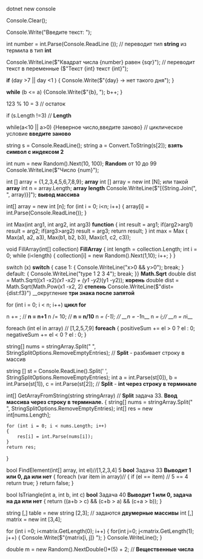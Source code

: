 dotnet new console

Console.Clear();

Console.Write("Введите текст: ");

int number = int.Parse(Console.ReadLine ());  // переводит тип __string__ из термила в тип __int__

Console.WriteLine($"Квадрат числа {number} равен {sqr}"); // переводит текст в переменные ($"Текст {int} текст {int}");

__if__ (day >7 || day <1 )
{
Console.Write($"{day} -> нет такого дня");
}

__while__ (b <= a)
{Console.Write($"{b}, ");
    b++;
}

123 % 10 = 3 // остаток

if (s.Length !=3) // __Length__

while(a<10 || a>0)
{Неверное число,введите заново} // циклическое условие __введите заново__

string s = Console.ReadLine();
string a = Convert.ToString(s[2]); __взять символ с индексом 2__

int num = new Random().Next(10, 100); __Random__ от 10 до 99
Console.WriteLine($"Число {num}");

int [] array = {1,2,3,4,5,6,7,8,9}; __array__
int [] array = new int [N];  или такой __array__
int n = array.Length; __array__ __length__
Console.WriteLine($"[{String.Join(", ", array)}]"); __вывод массива__

int[] array = new int [n];
for (int i = 0; i<n; i++)
{
    array[i] = int.Parse(Console.ReadLine());
}

int Max(int arg1, int arg2, int arg3) __function__
{
    int result = arg1;
    if(arg2>arg1) result = arg2;
    if(arg3>arg2) result = arg3;
    return result;
}
int max = Max ( Max(a1, a2, a3), Max(b1, b2, b3), Max(c1, c2, c3));

void FillArray(int[] collection) __FillArray__
{
    int length = collection.Length;
    int i = 0;
    while (i<length)
    {
        collection[i] = new Random().Next(1,10);
        i++;
    }
}

switch (x)  __switch__
{
    case 1:
    {
        Console.WriteLine("x>0 && y>0");
        break;
    }
      default:
    {
        Console.WriteLine("type 1 2 3 4");
        break;
    }}
                                                                    __Math.Sqrt__
    double dist = Math.Sqrt((x1 -x2)*(x1 -x2) + (y1 -y2)*(y1 -y2));  __корень__
    double dist = Math.Sqrt(Math.Pow(x1 -x2, 2) __степень__
    Console.WriteLine($"dist={dist:f3}") __округление __три знака после запятой__

for (int i = 0; i < n; i++) __цикл for__

n += ; // __n = n+1__
n /= 10; // __n = n/10__
n *= (-1);  // __n = -1*n__
n *= i;// __n = n*i__

foreach (int el in array) // [1,2,5,7,9] __foreach__
{
    positiveSum += el > 0 ? el : 0;
    negativeSum += el < 0 ? el : 0;
}

string[] nums = stringArray.Split(" ", StringSplitOptions.RemoveEmptyEntries); // __Split__ - разбивает строку в массив

string [] st = Console.ReadLine().Split(' ', StringSplitOptions.RemoveEmptyEntries); 
int a = int.Parse(st[0]), b = int.Parse(st[1]), c = int.Parse(st[2]); // __Split__ - __int через строку в терминале__

int[] GetArrayFromString(string stringArray) // __Split__ задача 33. __Ввод массива через строку в терминале.__
{
    string[] nums = stringArray.Split(" ", StringSplitOptions.RemoveEmptyEntries);
    int[] res = new int[nums.Length];

    for (int i = 0; i < nums.Length; i++)
    {
        res[i] = int.Parse(nums[i]);
    }
    return res;
}

bool FindElement(int[] array, int el)//[1,2,3,4] 5 __bool__ Задача 33 __Выводит 1 или 0, да или нет__
{
    foreach (var item in array)//
    {
        if (el == item) // 5 == 4
            return true; 
    }
    return false;
}

bool IsTriangle(int a, int b, int c) __bool__ Задача 40 __Выводит 1 или 0, задача на да или нет__
{
    return ((a+b > c) && (c+b > a) && (c+a > b));
}

string [,] table = new string [2,3]; // задаются __двумерные массивы__
int [,] matrix = new int [3,4];

for (int i =0; i<matrix.GetLength(0); i++)
{
    for(int j=0; j<matrix.GetLength(1); j++)
    {
        Console.Write($"{matrix[i, j]} ");
    }
Console.WriteLine();
}

double m = new Random().NextDouble()*(5) + 2; // __Вещественные числа__